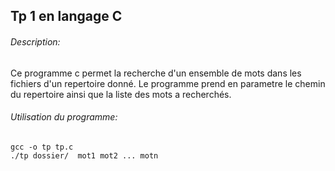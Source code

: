 ## Tp 1 en langage C 
###### Description:
Ce programme c permet la recherche d'un ensemble de mots dans les fichiers d'un repertoire donné.
Le programme prend en parametre le chemin du repertoire ainsi que la liste des mots a recherchés.
###### Utilisation du programme:
``` shell
gcc -o tp tp.c
./tp dossier/  mot1 mot2 ... motn

```
